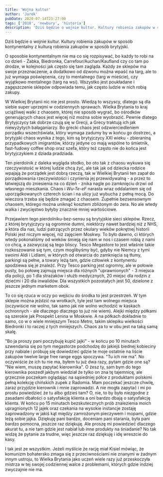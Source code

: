 ```yaml
---
title: 'Wojna kultur'
author: 'Jarek'
pubDate: 2020-07-14T23:27:00
tags: ['2018', 'newbury', 'historia']
description: 'Dziś będzie o wojnie kultur. Kultury robienia zakupów w sposób kontynentalny z kulturą robienia zakupów w sposób brytyjski.'
---
```


Dziś będzie o wojnie kultur. Kultury robienia zakupów w sposób kontynentalny z kulturą robienia zakupów w sposób brytyjski.

O sposobie kontynentalnym nie ma co się rozpisywać, bo każdy to robi na co dzień - Żabka, Biedronka, Carrefour/Auchan/Kaufland czy co tam po drodze, w kolejności jak często się tam zagląda. Każdy ze sklepów ma swoje przeznaczenie, a dodatkowo od dzwonu można wpaść na targ, ale to już wymaga poświęcenia, czy to mentalnego (targ w mieście), czy wyjątkowo mentalnego (targ na wsi). Wszystko jest poukładane i zagęszczenie sklepów odpowiada temu, jak często ludzie w nich robią zakupy.

W Wielkiej Brytanii nic nie jest prosto. Wiedzą to wszyscy, dlatego są dla siebie super uprzejmi w codziennych sprawach. Wielka Brytania to kraj uciążliwej walki z chaosem, której nie sposób wygrać, bo ośrodków generujących chaos jest więcej niż można sobie wyobrazić. Pewnie dlatego Brytyjczycy tak dobrze czują się w Grecji, a Grecy traktują ich jak niewyżytych bałaganiarzy. Bo grecki chaos jest odzwierciedleniem porządku wszechświata, który wymaga zadumy by w końcu go dostrzec, a brytyjski chaos wynika z tego, kim są brytyjczycy XXI wieku - zbieraniną przypadkowych imigrantów, którzy jedyne co mają wspólne to śmietnik, fast-fudowy coffee shop oraz szefa, który też często nie do końca jest brytyjczykiem z dziada pradziada.

Ten pierdolnik z daleka wygląda słodko, bo oto tak z chaosu wykuwa się rzeczywistość w której ludzie chcą żyć, ale tak jak od dziecka rodzice wpajają że porządek jest dobrą rzeczą, tak w Wielkiej Brytanii ten zapał do porządkowania rzeczywistości i czynienia jej przewidywalną - a przez to łatwiejszą do zniesienia na co dzień - znika nagle po zamknięciu drzwi od własnego mieszkania. Chaos i _Wu-Te-eF_ narasta wraz oddalaniem się od uporządkowanych czterech ścian i na ulicy już wybucha z pełną mocą. Do wieczora trzeba się będzie zmagać z chaosem. Zupełnie bezsensownym chaosem, którego można uniknąć kosztem zbliżonym do zera. No ale wtedy walka i zwycięstwo byłyby znacznie mniej wartościowe.

Przejawiem tego pierdolniku-bez-sensu są brytyjskie sieci sklepów. Rzecz, z której brytyjczycy są ogromnie dumni, niektórzy nawet bardziej niż z NHS, a która dla nas, ludzi patrzących przez okulary wieków pokrętnej historii Polski jest niczym więcej, niż zajęciem Moskwy. To było dawno, ci których wtedy pokonaliśmy od wieków śmieją się nam w nos i czasem robią z nami co chcą, a zazwyczaj są tego bliscy. Tesco Megastore to jest właśnie takie rozkoszowanie się tym, czym moglibyśmy być, gdyby nie Niemcy z tymi swoimi Aldi i Lidlami, w których od otwarcia do zamknięcia są tłumy, parkingi są pełne, a towary leżą tam, gdzie człowiek z kontynentu spodziewa się je znaleźć. Przy Tesco parking jest ogromny, ale w połowie pusty, bo połowę zajmują miejsca dla różnych "uprawnionych" - 3 miejsca dla policji, po 1 dla strażaków i służb medycznych, 20 miejsc dla rodzin z dziećmi i 20 dla inwalidów. Dla wszystkich pozostałych jest 50, dzielone z jeszcze jednym marketem obok.

To co się rzuca w oczy po wejściu do środka to jest przestrzeń. W tym sklepie można jeździć na wrotkach, tyle jest tam wolnego miejsca (oczywiście nie wolno, tak samo jak nie wolno wchodzić w kaskach ochronnych - ale dlaczego dlaczego to już nie wiem). Alejki między półkami są szerokie jak Prospekt Lenina w Moskwie. A na półkach dokładnie to samo, co w o wiele mniejszym Tesco Metro, takim sklepiku wielkości Biedronki i to raczej z tych mniejszych. Chaos za to w obu jest na taką samą skalę.

"Bo ja proszy pani poczybuję kupić jajki" - w końcu po 10 minutach szwendania się po tym megastorze podchodzę do jakiejś biednej kobieciny przy nabiale i próbuję się dowiedzieć gdzie te moje ostatnie na liście zakupów twelve large free range eggs spoczywa. "Tu ich nie ma". No oczywiście że ich tu nie ma, byłem tu już dwa razy, pytam gdzie one są? "Nie wiem, muszę zapytać kierownika". O żesz ty, sam bym do tego kierownika poszedł jakbym wiedział że tylko on zna tę tajemnicę, ale grzecznie poczekam oglądając na sąsiedniej półce z produktami polskimi pełną kolekcję chińskich zupek z Radomia. Mam poczekać jeszcze chwilę, zaraz przyjdzie kierownik i mnie zaprowadzi. A nie mogła zapytać i mi po prostu powiedzieć że tu albo gdzieś tam? O, nie, to by było niezgodne z zasadami dbałości o satysfakcję klienta a oni bardzo dbają o satysfakcję klienta. W końcu po 15 minutach bezskutecznych prób znalezienia moich upragnionych 12 jajek oraz czekania na wysokie instancje zostaję zaprowadzony w jakiś kąt między zamrożonym pieczywem i mopami, gdzie leżą sobie jajka. Dziękuję pani bardzo, doceniam pani starania, była pani bardzo pomocna, jeszcze raz dziękuję. Ale proszę mi powiedzieć dlaczego akurat tu, a nie tam gdzie jest nabiał lub inne produkty na śniadanie? No tak widzę że pytanie za trudne, więc jeszcze raz dziękuję i idę wreszcie do kasy.

I tak jest ze wszystkim. Jeżeli myślicie że rację miał Kisiel mówiąc, że komunizm bohatersko zmaga się z przeciwnościami nie znanymi w żadnym innym ustroju, to Wielka Brytania jako uczeń wiele razy już przeskoczyła mistrza w tej swojej codziennej walce z problemami, których gdzie indziej zwyczajnie nie ma.
